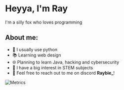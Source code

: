 # Heyya, I'm Ray
I'm a silly fox who loves programming

## About me:
- 🐍 I usually use python
- 📚 Learning web design
- 🌐 Planning to learn Java, hacking and cybersecurity
- 🧪 I have a big interest in STEM subjects
- 💬 Feel free to reach out to me on discord **Raybie_**!

![Metrics](/github-metrics.svg)
